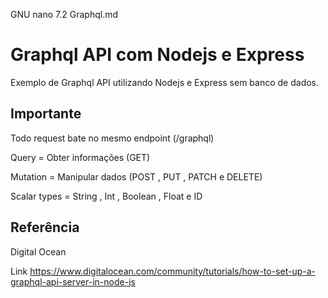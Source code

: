 GNU nano 7.2                                          Graphql.md
# Graphql API com Nodejs e Express

Exemplo de Graphql API utilizando Nodejs e Express sem banco de dados.

## Importante

Todo request bate no mesmo endpoint (/graphql)

Query = Obter informações (GET)

Mutation = Manipular dados (POST , PUT , PATCH e DELETE)

Scalar types = String , Int , Boolean , Float e ID

## Referência

Digital Ocean

Link https://www.digitalocean.com/community/tutorials/how-to-set-up-a-graphql-api-server-in-node-js
